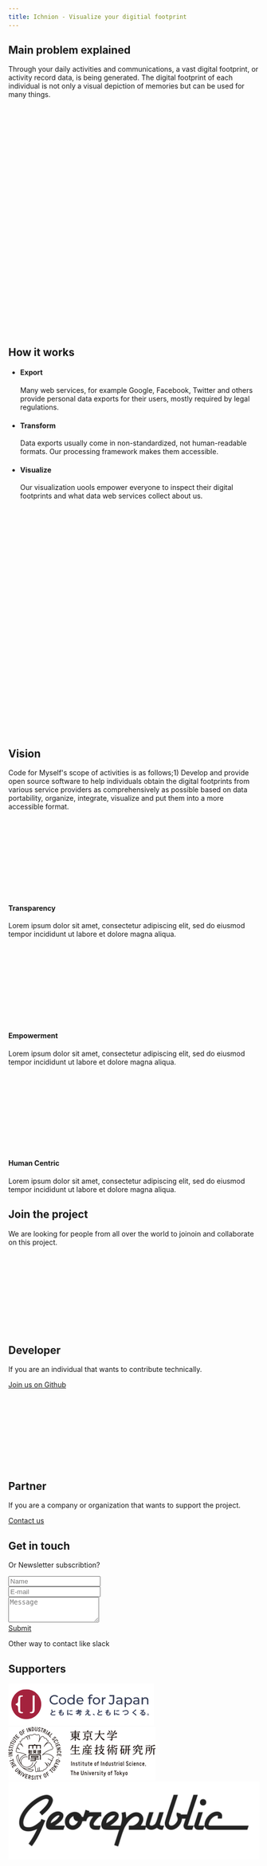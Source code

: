 ```yaml
---
title: Ichnion - Visualize your digitial footprint
---
```


<div id="about" class="text-dark">
  <div class="container pt-5">
    <div class="row pb-3 d-flex flex-wrap align-items-center">
      <div class="col-md m-4">
        <h2 class="py-3">Main problem explained</h2>
        <p>Through your daily activities and communications, a vast digital footprint, or activity record data, is being generated. The digital footprint of each individual is not only a visual depiction of memories but can be used for many things.</p>
      </div>
      <div class="col-md bg-light m-4 text-center" style="padding-top:150px;padding-bottom:150px;">
        <svg class="feather feather-large text-info align-middle"><use xlink:href="/elements/feather-sprite.svg#image"/></svg>
      </div>
    </div>
  </div>
</div>

<div class="text-dark">
  <div class="container pb-5">
    <div class="row pb-3 d-flex flex-wrap align-items-center">
      <div class="col-md m-4">
        <h2 class="py-3">How it works</h2>
        <ul class="list-unstyled">
          <li>
            <h4>Export</h4>
            <p>Many web services, for example Google, Facebook, Twitter and others provide personal data exports for their users, mostly required by
legal regulations.</p>
          </li>
          <li>
            <h4>Transform</h4>
            <p>Data exports usually come in non-standardized, not human-readable formats. Our processing framework makes them accessible.</p>
          </li>
          <li>
            <h4>Visualize</h4>
            <p>Our visualization uools empower everyone to inspect their digital footprints and what data web services collect about us.</p>
          </li>
        </ul>
      </div>
      <div class="col-md order-md-first bg-light m-4 text-center" style="padding-top:150px;padding-bottom:150px;">
        <svg class="feather feather-large text-info align-middle"><use xlink:href="/elements/feather-sprite.svg#image"/></svg>
      </div>
    </div>
  </div>
</div>

<div id="vision" class="bg-light text-dark">
  <div class="container pt-5 pb-4">
    <div class="row">
      <div class="col-lg-8 offset-lg-2">
        <h2 class="display-4 py-3 text-center">Vision</h2>
        <p class="">Code for Myself's scope of activities is as follows;1) Develop and provide open source software to help individuals obtain the digital footprints from various service providers as comprehensively as possible based on data portability, organize, integrate, visualize and put them into a more accessible format.</p>
      </div>
    </div>
    <div class="row mt-4">
      <div class="col-sm p-4 text-center">
        <svg class="feather feather-large text-info"><use xlink:href="/elements/feather-sprite.svg#check-circle"/></svg>
        <h4 class="py-3">Transparency</h4>
        <p class="text-left">Lorem ipsum dolor sit amet, consectetur adipiscing elit, sed do eiusmod tempor incididunt ut labore et dolore magna
  aliqua.</p>
      </div>
      <div class="col-sm p-4 text-center">
        <svg class="feather feather-large text-info"><use xlink:href="/elements/feather-sprite.svg#check-circle"/></svg>
        <h4 class="py-3">Empowerment</h4>
        <p class="text-left">Lorem ipsum dolor sit amet, consectetur adipiscing elit, sed do eiusmod tempor incididunt ut labore et dolore magna
  aliqua.</p>
      </div>
      <div class="col-sm p-4 text-center">
        <svg class="feather feather-large text-info"><use xlink:href="/elements/feather-sprite.svg#check-circle"/></svg>
        <h4 class="py-3">Human Centric</h4>
        <p class="text-left">Lorem ipsum dolor sit amet, consectetur adipiscing elit, sed do eiusmod tempor incididunt ut labore et dolore magna
  aliqua.</p>
      </div>
    </div>
  </div>
</div>

<div id="join" class="text-dark">
  <div class="container py-5">
    <div class="row py-4">
      <div class="col text-center">
        <h2 class="py-3">Join the project</h2>
        <p class="">We are looking for people from all over the world to joinoin and collaborate on this project.</p>
      </div>
    </div>
    <div class="row py-4">
      <div class="col-sm text-center bg-light p-5">
        <svg class="feather feather-large text-info"><use xlink:href="/elements/feather-sprite.svg#image"/></svg>
        <h2 class="pt-3">Developer</h2>
        <p class="px-5">If you are an individual that wants to contribute technically.</p>
        <a class="btn btn-info btn-normal" href="https://github.com/code4myself" role="button">Join us on Github</a>
      </div>
      <div class="col-sm text-center border border-light p-5" style="border-width:2px !important;">
        <svg class="feather feather-large text-info"><use xlink:href="/elements/feather-sprite.svg#image"/></svg>
        <h2 class="pt-3">Partner</h2>
        <p class="px-5">If you are a company or organization that wants to support the project.</p>
        <a class="btn btn-info btn-normal" href="#contact" role="button">Contact us</a>
      </div>
      </div>
    </div>
  </div>
</div>

<div id="contact" class="bg-light text-dark">
  <div class="container py-5">
    <div class="row">
      <div class="col text-center">
        <h2 class="py-3">Get in touch</h2>
        <p>Or Newsletter subscribtion?</p>
      </div>
    </div>
    <div class="row">
      <div class="col-sm m-4">
        <form>
          <div class="form-group">
            <input type="text" class="form-control p-4" placeholder="Name">
          </div>
          <div class="form-group">
            <input type="email" class="form-control p-4" placeholder="E-mail">
          </div>
          <div class="form-group">
            <textarea class="form-control p-4" placeholder="Message" rows="3"></textarea>
          </div>
          <a class="btn btn-info btn-block btn-normal" href="#contact" role="button">Submit</a>
        </form>
      </div>
      <div class="col-sm m-4 text-center border border-info" style="border-width:2px !important;">
        <p class="text-info p-5">Other way to contact like slack</p>
      </div>
      </div>
    </div>
  </div>
</div>

<div class="text-dark">
  <div class="container py-5">
    <div class="row">
      <div class="col text-center">
        <h2 class="py-3">Supporters</h2>
      </div>
    </div>
    <div class="row py-4 align-items-center text-center">
      <div class="col-sm-6 col-lg-3 p-4">
        <a href="https://www.code4japan.org/">
          <img src="/supporter/code4japan.png" class="img-fluid" alt="Code for Japan" title="Code for Japan">
        </a>
      </div>
      <div class="col-sm-6 col-lg-3 p-4">
        <a href="https://shiba.iis.u-tokyo.ac.jp/">
          <img src="/supporter/iis-utokyo.png" class="img-fluid" alt="Tokyo University" title="Tokyo University">
        </a>
      </div>
      <div class="col-sm-6 col-lg-3 p-4">
        <a href="https://georepublic.info">
          <img src="/supporter/georepublic.png" class="img-fluid" alt="Georepublic" title="Georepublic">
        </a>
      </div>
      <div class="col-sm-6 col-lg-3 p-4 ">
        <a href="#">
          <svg class="feather feather-large text-info"><use xlink:href="/elements/feather-sprite.svg#smile"/></svg>
        </a>
      </div>
    </div>
  </div>
</div>
